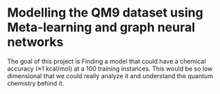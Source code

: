 # Modelling the QM9 dataset using Meta-learning and graph neural networks

The goal of this project is Finding a model that could have a chemical accuracy (≈1 kcal/mol) at a 100 training instances. 
This would be so low dimensional that we could really analyze it and understand the quantum chemistry behind it. 



